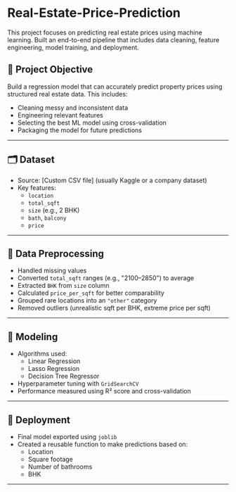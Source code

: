 # Real-Estate-Price-Prediction
This project focuses on predicting real estate prices using machine learning. Built an end-to-end pipeline that includes data cleaning, feature engineering, model training, and deployment.

## 📌 Project Objective

Build a regression model that can accurately predict property prices using structured real estate data. This includes:
- Cleaning messy and inconsistent data
- Engineering relevant features
- Selecting the best ML model using cross-validation
- Packaging the model for future predictions

---

## 🗂️ Dataset

- Source: [Custom CSV file] (usually Kaggle or a company dataset)
- Key features:
  - `location`
  - `total_sqft`
  - `size` (e.g., 2 BHK)
  - `bath`, `balcony`
  - `price`

---

## 🔧 Data Preprocessing

- Handled missing values
- Converted `total_sqft` ranges (e.g., "2100–2850") to average
- Extracted `BHK` from `size` column
- Calculated `price_per_sqft` for better comparability
- Grouped rare locations into an `"other"` category
- Removed outliers (unrealistic sqft per BHK, extreme price per sqft)

---

## 🧠 Modeling

- Algorithms used:
  - Linear Regression
  - Lasso Regression
  - Decision Tree Regressor
- Hyperparameter tuning with `GridSearchCV`
- Performance measured using R² score and cross-validation

---

## 🚀 Deployment

- Final model exported using `joblib`
- Created a reusable function to make predictions based on:
  - Location
  - Square footage
  - Number of bathrooms
  - BHK

---
